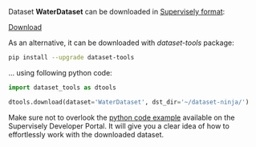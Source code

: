 Dataset **WaterDataset** can be downloaded in [Supervisely format](https://developer.supervisely.com/api-references/supervisely-annotation-json-format):

 [Download](https://assets.supervisely.com/supervisely-supervisely-assets-public/teams_storage/C/c/G3/6gY5OSSPYa6WKg6CPSfwiScBSZG1Uudhz48PRDafjAYk0H6zEtZb2QUMB14bek05mb7HD9EKMbmRZfkN3sDhQAoBAyQep2GUDKuhDdWhsy7kShWzkOqPX2FJjFzj.tar)

As an alternative, it can be downloaded with *dataset-tools* package:
``` bash
pip install --upgrade dataset-tools
```

... using following python code:
``` python
import dataset_tools as dtools

dtools.download(dataset='WaterDataset', dst_dir='~/dataset-ninja/')
```
Make sure not to overlook the [python code example](https://developer.supervisely.com/getting-started/python-sdk-tutorials/iterate-over-a-local-project) available on the Supervisely Developer Portal. It will give you a clear idea of how to effortlessly work with the downloaded dataset.

